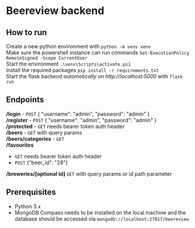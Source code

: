 # Beereview backend

## How to run
Create a new python environment with `python -m venv venv` <br />
Make sure the powershell instance can run commands `Set-ExecutionPolicy RemoteSigned -Scope CurrentUser` <br />
Start the environment `.\venv\Scripts\activate.ps1` <br />
Install the required packages `pip install -r requirements.txt` <br />
Start the flask backend *automatically on http://localhost:5000* with `flask run` <br />

## Endpoints
**/login** - `POST` {
    "username": "admin",
    "password": "admin"
} <br />
**/register** - `POST` {
    "username": "admin",
    "password": "admin"
} <br />
**/protected** - `GET` needs bearer token auth header <br />
**/beers** - `GET` with query params <br />
**/beers/categories** - `GET` <br />
**/favourites**
* `GET` needs bearer token auth header
* `POST` {"beer_id": "28"}

**/breweries/[optional id]** `GET` with query params or id path parameter <br />

## Prerequisites
* Python 3.x
* MongoDB Compass needs to be installed on the local machine and the database should be accessed via `mongodb://localhost:27017/beereview`
